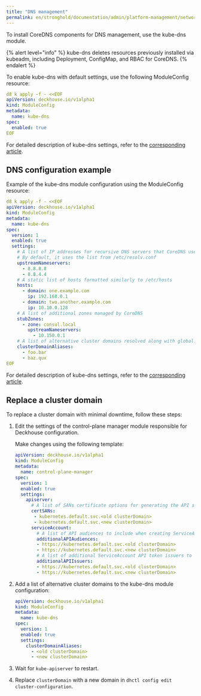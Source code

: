 ```yaml
---
title: "DNS management"
permalink: en/stronghold/documentation/admin/platform-management/network/dns.html
---
```


To install CoreDNS components for DNS management, use the kube-dns module.

{% alert level="info" %}
kube-dns deletes resources previously installed via kubeadm, including Deployment, ConfigMap, and RBAC for CoreDNS.
{% endalert %}

To enable kube-dns with default settings, use the following ModuleConfig resource:

```yaml
d8 k apply -f - <<EOF
apiVersion: deckhouse.io/v1alpha1
kind: ModuleConfig
metadata:
  name: kube-dns
spec:
  enabled: true
EOF
```

For detailed description of kube-dns settings, refer to the [corresponding article](/modules/kube-dns/configuration.html).

## DNS configuration example

Example of the kube-dns module configuration using the ModuleConfig resource:

```yaml
d8 k apply -f - <<EOF
apiVersion: deckhouse.io/v1alpha1
kind: ModuleConfig
metadata:
  name: kube-dns
spec:
  version: 1
  enabled: true
  settings:
    # A list of IP addresses for recursive DNS servers that CoreDNS uses to resolve external domains
    # By default, it uses the list from /etc/resolv.conf
    upstreamNameservers:
      - 8.8.8.8
      - 8.8.4.4
    # A static list of hosts formatted similarly to /etc/hosts
    hosts:
      - domain: one.example.com
        ip: 192.168.0.1
      - domain: two.another.example.com
        ip: 10.10.0.128
    # A list of additional zones managed by CoreDNS
    stubZones:
      - zone: consul.local
        upstreamNameservers:
          - 10.150.0.1
    # A list of alternative cluster domains resolved along with global.discovery.clusterDomain
    clusterDomainAliases:
      - foo.bar
      - baz.qux
EOF
```

For detailed description of kube-dns settings, refer to the [corresponding article](/modules/kube-dns/configuration.html).

## Replace a cluster domain

To replace a cluster domain with minimal downtime, follow these steps:

1. Edit the settings of the control-plane manager module responsible for Deckhouse configuration.

    Make changes using the following template:

    ```yaml
    apiVersion: deckhouse.io/v1alpha1
    kind: ModuleConfig
    metadata:
      name: control-plane-manager
    spec:
      version: 1
      enabled: true
      settings:
        apiserver:
          # A list of SANs certificate options for generating the API server certificate
          certSANs:
           - kubernetes.default.svc.<old clusterDomain>
           - kubernetes.default.svc.<new clusterDomain>
          serviceAccount:
            # A list of API audiences to include when creating ServiceAccount tokens
            additionalAPIAudiences:
            - https://kubernetes.default.svc.<old clusterDomain>
            - https://kubernetes.default.svc.<new clusterDomain>
            # A list of additional ServiceAccount API token issuers to add as they are created
            additionalAPIIssuers:
            - https://kubernetes.default.svc.<old clusterDomain>
            - https://kubernetes.default.svc.<new clusterDomain>
    ```

1. Add a list of alternative cluster domains to the kube-dns module configuration:

    ```yaml
    apiVersion: deckhouse.io/v1alpha1
    kind: ModuleConfig
    metadata:
      name: kube-dns
    spec:
      version: 1
      enabled: true
      settings:
        clusterDomainAliases:
          - <old clusterDomain>
          - <new clusterDomain>
    ```

1. Wait for `kube-apiserver` to restart.
1. Replace `clusterDomain` with a new domain in `dhctl config edit cluster-configuration`.
